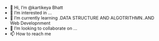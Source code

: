 - 👋 Hi, I’m @kartikeya Bhatt
- 👀 I’m interested in ...
- 🌱 I’m currently learning .DATA STRUCTURE AND ALGOTRITHMN..AND Web Developnment
- 💞️ I’m looking to collaborate on ...
- 📫 How to reach me 

<!---
kartikeya99Bhatt/kartikeya99Bhatt is a ✨ special ✨ repository because its `README.md` (this file) appears on your GitHub profile.
You can click the Preview link to take a look at your changes.
--->

